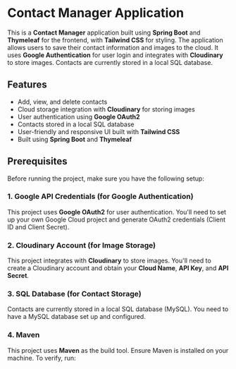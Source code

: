 # Contact Manager Application

This is a **Contact Manager** application built using **Spring Boot** and **Thymeleaf** for the frontend, with **Tailwind CSS** for styling. The application allows users to save their contact information and images to the cloud. It uses **Google Authentication** for user login and integrates with **Cloudinary** to store images. Contacts are currently stored in a local SQL database.

## Features
- Add, view, and delete contacts
- Cloud storage integration with **Cloudinary** for storing images
- User authentication using **Google OAuth2**
- Contacts stored in a local SQL database
- User-friendly and responsive UI built with **Tailwind CSS**
- Built using **Spring Boot** and **Thymeleaf**

## Prerequisites

Before running the project, make sure you have the following setup:

### 1. **Google API Credentials (for Google Authentication)**
   This project uses **Google OAuth2** for user authentication. You'll need to set up your own Google Cloud project and generate OAuth2 credentials (Client ID and Client Secret).

   
### 2. **Cloudinary Account (for Image Storage)**
   This project integrates with **Cloudinary** to store images. You'll need to create a Cloudinary account and obtain your **Cloud Name**, **API Key**, and **API Secret**.

   
### 3. **SQL Database (for Contact Storage)**
   Contacts are currently stored in a local SQL database (MySQL). You need to have a MySQL database set up and configured.

   

### 4. **Maven**
   This project uses **Maven** as the build tool. Ensure Maven is installed on your machine. To verify, run:

   